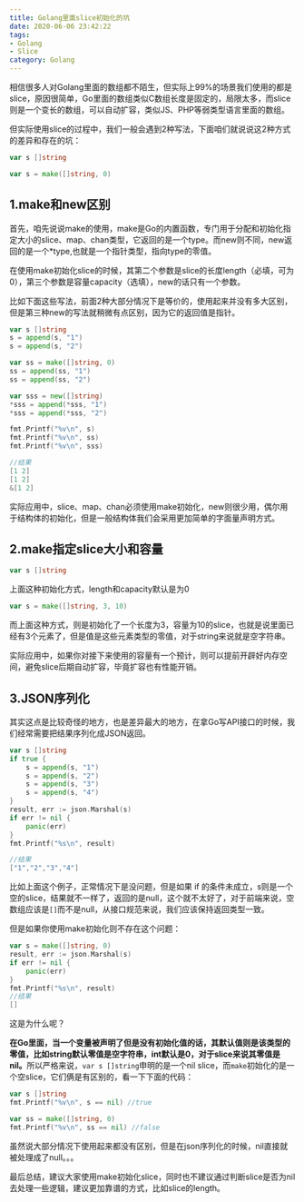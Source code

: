 ```yaml
---
title: Golang里面slice初始化的坑
date: 2020-06-06 23:42:22
tags: 
- Golang
- Slice
category: Golang
---
```

相信很多人对Golang里面的数组都不陌生，但实际上99%的场景我们使用的都是slice，原因很简单，Go里面的数组类似C数组长度是固定的，局限太多，而slice则是一个变长的数组，可以自动扩容，类似JS、PHP等弱类型语言里面的数组。

但实际使用slice的过程中，我们一般会遇到2种写法，下面咱们就说说这2种方式的差异和存在的坑：
```go
var s []string

var s = make([]string, 0)
```
<!--more-->

## 1.make和new区别
首先，咱先说说make的使用，make是Go的内置函数，专门用于分配和初始化指定大小的slice、map、chan类型，它返回的是一个type。而new则不同，new返回的是一个*type,也就是一个指针类型，指向type的零值。

在使用make初始化slice的时候，其第二个参数是slice的长度length（必填，可为0），第三个参数是容量capacity（选填），new的话只有一个参数。

比如下面这些写法，前面2种大部分情况下是等价的，使用起来并没有多大区别，但是第三种new的写法就稍微有点区别，因为它的返回值是指针。
```go
var s []string
s = append(s, "1")
s = append(s, "2")

var ss = make([]string, 0)
ss = append(ss, "1")
ss = append(ss, "2")

var sss = new([]string)
*sss = append(*sss, "1")
*sss = append(*sss, "2")

fmt.Printf("%v\n", s)
fmt.Printf("%v\n", ss)
fmt.Printf("%v\n", sss)

//结果
[1 2]
[1 2]
&[1 2]
```
实际应用中，slice、map、chan必须使用make初始化，new则很少用，偶尔用于结构体的初始化，但是一般结构体我们会采用更加简单的字面量声明方式。

## 2.make指定slice大小和容量
```go
var s []string
```
上面这种初始化方式，length和capacity默认是为0
```go
var s = make([]string, 3, 10)
```
而上面这种方式，则是初始化了一个长度为3，容量为10的slice，也就是说里面已经有3个元素了，但是值是这些元素类型的零值，对于string来说就是空字符串。

实际应用中，如果你对接下来使用的容量有一个预计，则可以提前开辟好内存空间，避免slice后期自动扩容，毕竟扩容也有性能开销。

## 3.JSON序列化
其实这点是比较奇怪的地方，也是差异最大的地方，在拿Go写API接口的时候，我们经常需要把结果序列化成JSON返回。

```go
var s []string
if true {
    s = append(s, "1")
    s = append(s, "2")
    s = append(s, "3")
    s = append(s, "4")
}
result, err := json.Marshal(s)
if err != nil {
    panic(err)
}
fmt.Printf("%s\n", result)

//结果
["1","2","3","4"]
```
比如上面这个例子，正常情况下是没问题，但是如果 if 的条件未成立，s则是一个空的slice，结果就不一样了，返回的是null，这个就不太好了，对于前端来说，空数组应该是```[]```而不是null，从接口规范来说，我们应该保持返回类型一致。

但是如果你使用make初始化则不存在这个问题：
```go
var s = make([]string, 0)
result, err := json.Marshal(s)
if err != nil {
    panic(err)
}
fmt.Printf("%s\n", result)
//结果
[]
```
这是为什么呢？

<b>在Go里面，当一个变量被声明了但是没有初始化值的话，其默认值则是该类型的零值，比如string默认零值是空字符串，int默认是0，对于slice来说其零值是nil。</b>所以严格来说，```var s []string```申明的是一个nil slice，而```make```初始化的是一个空slice，它们俩是有区别的，看一下下面的代码：
```go
var s []string
fmt.Printf("%v\n", s == nil) //true

var ss = make([]string, 0)
fmt.Printf("%v\n", ss == nil) //false
```
虽然说大部分情况下使用起来都没有区别，但是在json序列化的时候，nil直接就被处理成了null。。。


最后总结，建议大家使用make初始化slice，同时也不建议通过判断slice是否为nil去处理一些逻辑，建议更加靠谱的方式，比如slice的length。
